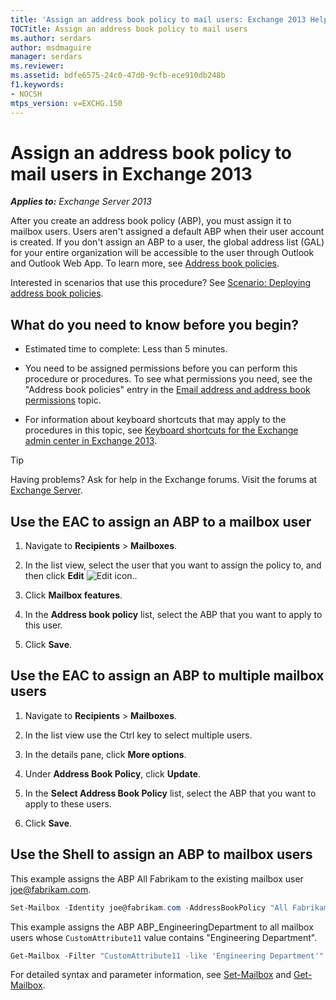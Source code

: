 ```yaml
---
title: 'Assign an address book policy to mail users: Exchange 2013 Help'
TOCTitle: Assign an address book policy to mail users
ms.author: serdars
author: msdmaguire
manager: serdars
ms.reviewer:
ms.assetid: bdfe6575-24c0-47d0-9cfb-ece910db248b
f1.keywords:
- NOCSH
mtps_version: v=EXCHG.150
---
```


# Assign an address book policy to mail users in Exchange 2013

_**Applies to:** Exchange Server 2013_

After you create an address book policy (ABP), you must assign it to mailbox users. Users aren't assigned a default ABP when their user account is created. If you don't assign an ABP to a user, the global address list (GAL) for your entire organization will be accessible to the user through Outlook and Outlook Web App. To learn more, see [Address book policies](address-book-policies-exchange-2013-help.md).

Interested in scenarios that use this procedure? See [Scenario: Deploying address book policies](scenario-deploying-address-book-policies-exchange-2013-help.md).

## What do you need to know before you begin?

- Estimated time to complete: Less than 5 minutes.

- You need to be assigned permissions before you can perform this procedure or procedures. To see what permissions you need, see the "Address book policies" entry in the [Email address and address book permissions](email-address-and-address-book-permissions-exchange-2013-help.md) topic.

- For information about keyboard shortcuts that may apply to the procedures in this topic, see [Keyboard shortcuts for the Exchange admin center in Exchange 2013](keyboard-shortcuts-in-the-exchange-admin-center-2013-help.md).

> [!TIP]
> Having problems? Ask for help in the Exchange forums. Visit the forums at [Exchange Server](https://social.technet.microsoft.com/forums/office/home?category=exchangeserver).

## Use the EAC to assign an ABP to a mailbox user

1. Navigate to **Recipients** \> **Mailboxes**.

2. In the list view, select the user that you want to assign the policy to, and then click **Edit** ![Edit icon.](images/ITPro_EAC_EditIcon.gif).

3. Click **Mailbox features**.

4. In the **Address book policy** list, select the ABP that you want to apply to this user.

5. Click **Save**.

## Use the EAC to assign an ABP to multiple mailbox users

1. Navigate to **Recipients** \> **Mailboxes**.

2. In the list view use the Ctrl key to select multiple users.

3. In the details pane, click **More options**.

4. Under **Address Book Policy**, click **Update**.

5. In the **Select Address Book Policy** list, select the ABP that you want to apply to these users.

6. Click **Save**.

## Use the Shell to assign an ABP to mailbox users

This example assigns the ABP All Fabrikam to the existing mailbox user joe@fabrikam.com.

```powershell
Set-Mailbox -Identity joe@fabrikam.com -AddressBookPolicy "All Fabrikam"
```

This example assigns the ABP ABP_EngineeringDepartment to all mailbox users whose `CustomAttribute11` value contains "Engineering Department".

```powershell
Get-Mailbox -Filter "CustomAttribute11 -like 'Engineering Department'" | Set-Mailbox -AddressBookPolicy ABP_EngineeringDepartment
```

For detailed syntax and parameter information, see [Set-Mailbox](/powershell/module/exchange/set-mailbox) and [Get-Mailbox](/powershell/module/exchange/get-mailbox).